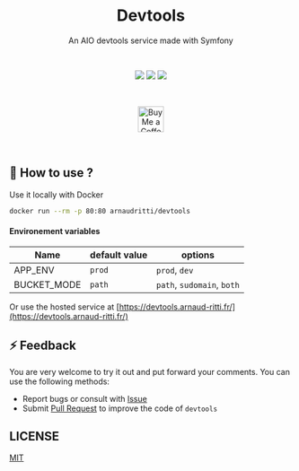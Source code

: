 <h1 align="center">Devtools</h1>
<div align="center">
  <p>An AIO devtools service made with Symfony</p>
  <br/>

![](https://img.shields.io/github/workflow/status/arnaud-ritti/devtools/Release?style=flat-square)
[![](https://img.shields.io/github/v/release/arnaud-ritti/devtools?style=flat-square&color=orange)](https://github.com/arnaud-ritti/nr-monit/releases)
![](https://img.shields.io/docker/v/arnaudritti/placeholder-api?label=Docker%20release&style=flat-square)

  <br/>
  <p>
    <a href='https://ko-fi.com/arnaudritti' target='_blank'>
      <img height='35' style='border:0px;height:46px;' src='https://az743702.vo.msecnd.net/cdn/kofi3.png?v=0' border='0' alt='Buy Me a Coffee at ko-fi.com' />
    </a>
  </p>

</div>
<br/>

## 🚀 How to use ?

Use it locally with Docker

```bash
docker run --rm -p 80:80 arnaudritti/devtools
```

#### Environement variables

| Name        | default value | options                    |
| ----------- | ------------- | -------------------------- |
| APP_ENV     | `prod`        | `prod`, `dev`              |
| BUCKET_MODE | `path`        | `path`, `sudomain`, `both` |

Or use the hosted service at [https://devtools.arnaud-ritti.fr/](https://devtools.arnaud-ritti.fr/)

## ⚡ Feedback

You are very welcome to try it out and put forward your comments. You can use the following methods:

- Report bugs or consult with [Issue](https://github.com/arnaud-ritti/devtools/issues)
- Submit [Pull Request](https://github.com/arnaud-ritti/devtools/pulls) to improve the code of `devtools`

## LICENSE

[MIT](./LICENSE)
